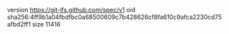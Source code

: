 version https://git-lfs.github.com/spec/v1
oid sha256:4ff9b1a04fbdfbc0a68500609c7b428626cf8fa610c9afca2230cd75afbd2ff1
size 11416
